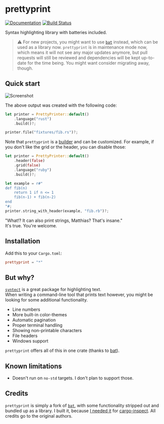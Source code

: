 # prettyprint 

[![Documentation](https://docs.rs/prettyprint/badge.svg)](https://docs.rs/prettyprint/)
[![Build Status](https://travis-ci.org/mre/prettyprint.svg?branch=master)](https://travis-ci.org/mre/prettyprint)  

Syntax highlighting library with batteries included.

> :warning: For new projects, you might want to use [`bat`](https://github.com/sharkdp/bat/) instead, 
> which can be used as a library now. `prettyprint` is in maintenance mode now, which means it will 
> not see any major updates anymore, but pull requests will still be reviewed and dependencies will 
> be kept up-to-date for the time being. You might want consider migrating away, though.

## Quick start

![Screenshot](./assets/screenshot.jpg)

The above output was created with the following code:

```rust
let printer = PrettyPrinter::default()
    .language("rust")
    .build()?;

printer.file("fixtures/fib.rs")?;
```

Note that `prettyprint` is a [builder](https://github.com/rust-unofficial/patterns/blob/master/patterns/builder.md) and can be customized. For example, if you don't like the grid or the header, you can disable those:

```rust
let printer = PrettyPrinter::default()
    .header(false)
    .grid(false)
    .language("ruby")
    .build()?;

let example = r#"
def fib(n)        
    return 1 if n <= 1
    fib(n-1) + fib(n-2)
end
"#;
printer.string_with_header(example, "fib.rb")?;
```

"What!? It can also print strings, Matthias? That's insane."  
It's true. You're welcome.

## Installation

Add this to your `Cargo.toml`:

```TOML
prettyprint = "*"
```

## But why?

[`syntect`](https://github.com/trishume/syntect/) is a great package for highlighting text.  
When writing a command-line tool that prints text however, you might be looking for some additional functionality.

* Line numbers
* More built-in color-themes
* Automatic pagination
* Proper terminal handling
* Showing non-printable characters
* File headers
* Windows support

`prettyprint` offers all of this in one crate (thanks to [bat](https://github.com/sharkdp/bat/)).  

## Known limitations

* Doesn't run on `no-std` targets. I don't plan to support those.

## Credits

`prettyprint` is simply a fork of [`bat`](https://github.com/sharkdp/bat/), with some functionality stripped out and bundled up as a library. 
I built it, because [I needed it](https://github.com/sharkdp/bat/issues/423) for [cargo-inspect](https://github.com/mre/cargo-inspect/).
All credits go to the original authors.
